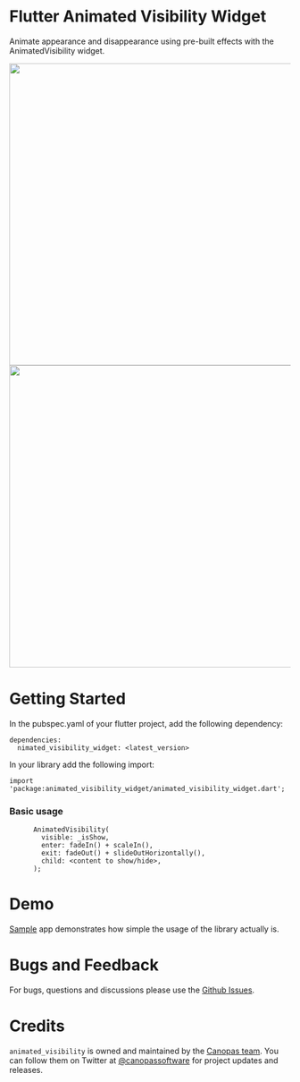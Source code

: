 # Flutter Animated Visibility Widget

Animate appearance and disappearance using pre-built effects with the AnimatedVisibility widget.

<img src="./gif/gif1.gif" height="540" /> <img src="./gif/gif2.gif" height="540" />

# Getting Started
In the pubspec.yaml of your flutter project, add the following dependency:
```
dependencies:
  nimated_visibility_widget: <latest_version>
```
In your library add the following import:

```
import 'package:animated_visibility_widget/animated_visibility_widget.dart';
```

### Basic usage
```
      AnimatedVisibility(
        visible: _isShow,
        enter: fadeIn() + scaleIn(),
        exit: fadeOut() + slideOutHorizontally(),
        child: <content to show/hide>,
      );
```

# Demo
[Sample](https://github.com/canopas/animated-visibility-widget/tree/main/example) app demonstrates how simple the usage of the library actually is.

# Bugs and Feedback
For bugs, questions and discussions please use the [Github Issues](https://github.com/canopas/animated-visibility-widget/issues).

# Credits

`animated_visibility` is owned and maintained by the [Canopas team](https://canopas.com/). You can follow them on Twitter at [@canopassoftware](https://twitter.com/canopassoftware) for project updates and releases.

